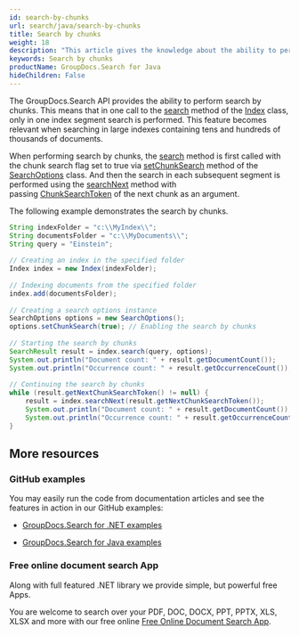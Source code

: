 ```yaml
---
id: search-by-chunks
url: search/java/search-by-chunks
title: Search by chunks
weight: 18
description: "This article gives the knowledge about the ability to perform search by chunks using Java search API."
keywords: Search by chunks
productName: GroupDocs.Search for Java
hideChildren: False
---
```

The GroupDocs.Search API provides the ability to perform search by chunks. This means that in one call to the [search](https://apireference.groupdocs.com/search/java/com.groupdocs.search/Index#search(java.lang.String,%20com.groupdocs.search.options.SearchOptions)) method of the [Index](https://apireference.groupdocs.com/search/java/com.groupdocs.search/Index) class, only in one index segment search is performed. This feature becomes relevant when searching in large indexes containing tens and hundreds of thousands of documents.

When performing search by chunks, the [search](https://apireference.groupdocs.com/search/java/com.groupdocs.search/Index#search(java.lang.String,%20com.groupdocs.search.options.SearchOptions)) method is first called with the chunk search flag set to true via [setChunkSearch](https://apireference.groupdocs.com/search/java/com.groupdocs.search.options/SearchOptions#setChunkSearch(boolean)) method of the [SearchOptions](https://apireference.groupdocs.com/search/java/com.groupdocs.search.options/SearchOptions) class. And then the search in each subsequent segment is performed using the [searchNext](https://apireference.groupdocs.com/search/java/com.groupdocs.search/Index#searchNext(com.groupdocs.search.common.ChunkSearchToken)) method with passing [ChunkSearchToken](https://apireference.groupdocs.com/search/java/com.groupdocs.search.common/ChunkSearchToken) of the next chunk as an argument.

The following example demonstrates the search by chunks.



```java
String indexFolder = "c:\\MyIndex\\";
String documentsFolder = "c:\\MyDocuments\\";
String query = "Einstein";
 
// Creating an index in the specified folder
Index index = new Index(indexFolder);
 
// Indexing documents from the specified folder
index.add(documentsFolder);
 
// Creating a search options instance
SearchOptions options = new SearchOptions();
options.setChunkSearch(true); // Enabling the search by chunks
 
// Starting the search by chunks
SearchResult result = index.search(query, options);
System.out.println("Document count: " + result.getDocumentCount());
System.out.println("Occurrence count: " + result.getOccurrenceCount());
 
// Continuing the search by chunks
while (result.getNextChunkSearchToken() != null) {
    result = index.searchNext(result.getNextChunkSearchToken());
    System.out.println("Document count: " + result.getDocumentCount());
    System.out.println("Occurrence count: " + result.getOccurrenceCount());
}
```

## More resources

### GitHub examples

You may easily run the code from documentation articles and see the features in action in our GitHub examples:

*   [GroupDocs.Search for .NET examples](https://github.com/groupdocs-search/GroupDocs.Search-for-.NET)
    
*   [GroupDocs.Search for Java examples](https://github.com/groupdocs-search/GroupDocs.Search-for-Java)
    

### Free online document search App

Along with full featured .NET library we provide simple, but powerful free Apps.

You are welcome to search over your PDF, DOC, DOCX, PPT, PPTX, XLS, XLSX and more with our free online [Free Online Document Search App](https://products.groupdocs.app/search).

